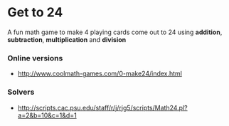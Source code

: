 Get to 24
===========
A fun math game to make 4 playing cards come out to 24 using **addition**, **subtraction**, **multiplication** and **division**

### Online versions
   * http://www.coolmath-games.com/0-make24/index.html

### Solvers
   * http://scripts.cac.psu.edu/staff/r/j/rjg5/scripts/Math24.pl?a=2&b=10&c=1&d=1
